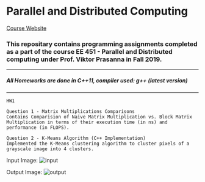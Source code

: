 # Parallel and Distributed Computing 

[Course Website](https://sites.usc.edu/prasanna/teaching/fall2019/ee451/)

### This repositary contains programming assignments completed as a part of the course EE 451 - Parallel and Distributed computing under Prof. Viktor Prasanna in Fall 2019.
---

##### All Homeworks are done in C++11, compiler used: g++ (latest version)

---
```
HW1

Question 1 - Matrix Multiplications Comparisons
Contains Comparision of Naive Matrix Multiplication vs. Block Matrix Multiplication in terms of their execution time (in ns) and performance (in FLOPS).

Question 2 - K-Means Algorithm (C++ Implementation)
Implemented the K-Means clustering algorithm to cluster pixels of a grayscale image into 4 clusters.
```
Input Image:
![input](https://user-images.githubusercontent.com/19183728/64072012-f231d680-cc3b-11e9-95b1-cc51c30955af.jpg)

Output Image:
![output](https://user-images.githubusercontent.com/19183728/64072015-fc53d500-cc3b-11e9-9df5-ad5519309305.jpg)

